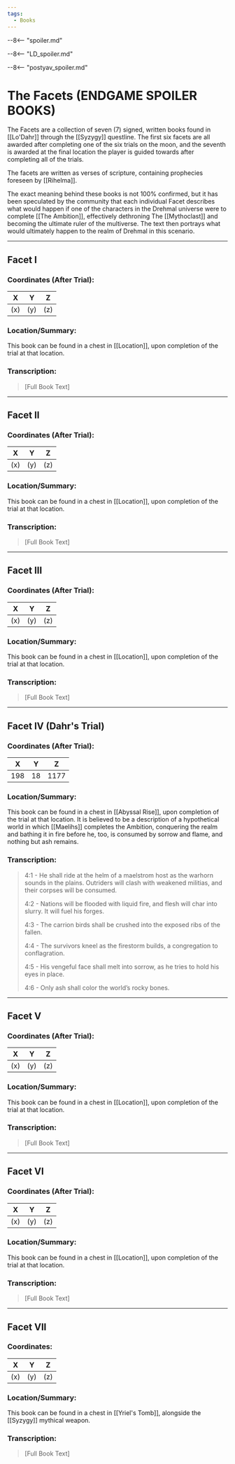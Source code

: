 ```yaml
---
tags:
  - Books
---
```


--8<-- "spoiler.md"

--8<-- "LD_spoiler.md"

--8<-- "postyav_spoiler.md"

# The Facets (ENDGAME SPOILER BOOKS)

The Facets are a collection of seven (7) signed, written books found in [[Lo'Dahr]] through the [[Syzygy]] questline. The first six facets are all awarded after completing one of the six trials on the moon, and the seventh is awarded at the final location the player is guided towards after completing all of the trials. 

The facets are written as verses of scripture, containing prophecies foreseen by [[Rihelma]].

The exact meaning behind these books is not 100% confirmed, but it has been speculated by the community that each individual Facet describes what would happen if one of the characters in the Drehmal universe were to complete [[The Ambition]], effectively dethroning The [[Mythoclast]] and becoming the ultimate ruler of the multiverse. The text then portrays what would ultimately happen to the realm of Drehmal in this scenario.

*** 

## Facet I

### Coordinates (After Trial):
| **X** | **Y**| **Z** |
|:-----:|:----:|:-----:|
|(x)  |(y)   |(z)  |

### Location/Summary:
This book can be found in a chest in [[Location]], upon completion of the trial at that location. 

### Transcription:
> [Full Book Text]

***

## Facet II

### Coordinates (After Trial):
| **X** | **Y**| **Z** |
|:-----:|:----:|:-----:|
|(x)  |(y)   |(z)  |

### Location/Summary:
This book can be found in a chest in [[Location]], upon completion of the trial at that location. 

### Transcription:
> [Full Book Text]

***

## Facet III

### Coordinates (After Trial):
| **X** | **Y**| **Z** |
|:-----:|:----:|:-----:|
|(x)  |(y)   |(z)  |

### Location/Summary:
This book can be found in a chest in [[Location]], upon completion of the trial at that location.  

### Transcription:
> [Full Book Text]

***

## Facet IV (Dahr's Trial)

### Coordinates (After Trial):
| **X** | **Y**| **Z** |
|:-----:|:----:|:-----:|
|198  |18   |1177  |

### Location/Summary:
This book can be found in a chest in [[Abyssal Rise]], upon completion of the trial at that location. It is believed to be a description of a hypothetical world in which [[Maelihs]] completes the Ambition, conquering the realm and bathing it in fire before he, too, is consumed by sorrow and flame, and nothing but ash remains.

### Transcription:
> 4:1 - He shall ride at the helm of a maelstrom host as the warhorn sounds in the plains. Outriders will clash with weakened militias, and their corpses will be consumed.
>
> 4:2 - Nations will be flooded with liquid fire, and flesh will char into slurry. It will fuel his forges.
>
> 4:3 - The carrion birds shall be crushed into the exposed ribs of the fallen.
>
> 4:4 -  The survivors kneel as the firestorm builds, a congregation to conflagration.
>
> 4:5 -  His vengeful face shall melt into sorrow, as he tries to hold his eyes in place.
>
> 4:6 -  Only ash shall color the world’s rocky bones.


***

## Facet V

### Coordinates (After Trial):
| **X** | **Y**| **Z** |
|:-----:|:----:|:-----:|
|(x)  |(y)   |(z)  |

### Location/Summary:
This book can be found in a chest in [[Location]], upon completion of the trial at that location. 

### Transcription:
> [Full Book Text]

***

## Facet VI

### Coordinates (After Trial):
| **X** | **Y**| **Z** |
|:-----:|:----:|:-----:|
|(x)  |(y)   |(z)  |

### Location/Summary:
This book can be found in a chest in [[Location]], upon completion of the trial at that location. 

### Transcription:
> [Full Book Text]

***

## Facet VII

### Coordinates:
| **X** | **Y**| **Z** |
|:-----:|:----:|:-----:|
|(x)  |(y)   |(z)  |

### Location/Summary:
This book can be found in a chest in [[Yriel's Tomb]], alongside the [[Syzygy]] mythical weapon.

### Transcription:
> [Full Book Text]
